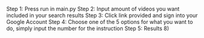 Step 1:
Press run in main.py
Step 2:
Input amount of videos you want included in your search results
Step 3:
Click link provided and sign into your Google Account
Step 4:
Choose one of the 5 options for what you want to do, simply input the number for the instruction
Step 5:
Results 8)